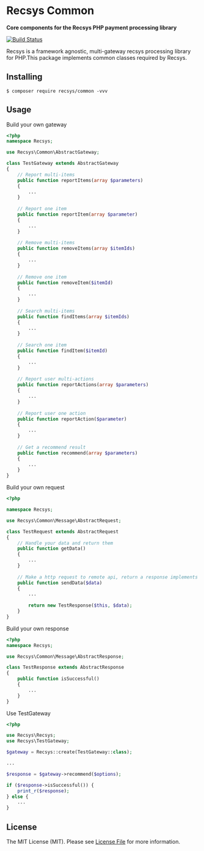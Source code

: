 # Recsys Common

**Core components for the Recsys PHP payment processing library**

[![Build Status](https://www.travis-ci.org/RecsysIntegration/common.svg?branch=master)](https://www.travis-ci.org/RecsysIntegration/common)

Recsys is a framework agnostic, multi-gateway recsys processing library for PHP.This package implements common classes required by Recsys.

## Installing

```shell
$ composer require recsys/common -vvv
```

## Usage

Build your own gateway
```php
<?php
namespace Recsys;

use Recsys\Common\AbstractGateway;

class TestGateway extends AbstractGateway
{
    // Report multi-items
    public function reportItems(array $parameters)
    {
        ...
    }
    
    // Report one item
    public function reportItem(array $parameter)
    {
        ...
    }
    
    // Remove multi-items
    public function removeItems(array $itemIds)
    {
        ...
    }
    
    // Remove one item
    public function removeItem($itemId)
    {
        ...
    }
    
    // Search multi-items
    public function findItems(array $itemIds)
    {
        ...
    }
    
    // Search one item
    public function findItem($itemId)
    {
        ...
    }
    
    // Report user multi-actions
    public function reportActions(array $parameters)
    {
        ...
    }
    
    // Report user one action
    public function reportAction($parameter)
    {
        ...
    }
    
    // Get a recommend result
    public function recommend(array $parameters)
    {
        ...
    }  
}
```

Build your own request
```php
<?php

namespace Recsys;

use Recsys\Common\Message\AbstractRequest;

class TestRequest extends AbstractRequest
{
    // Handle your data and return them
    public function getData()
    {
        ...
    }
    
    // Make a http request to remote api, return a response implements \Recsys\Common\Message\ResponseInterface
    public function sendData($data)
    {
        ...    
        
        return new TestResponse($this, $data);
    }
}
```

Build your own response
```php
<?php
namespace Recsys;

use Recsys\Common\Message\AbstractResponse;

class TestResponse extends AbstractResponse
{
    public function isSuccessful()
    {
        ...
    }
}
```

Use TestGateway
```php
<?php

use Recsys\Recsys;
use Recsys\TestGateway;

$gateway = Recsys::create(TestGateway::class);

...

$response = $gateway->recommend($options);

if ($response->isSuccessful()) {
    print_r($response);
} else {
    ...
}
```

## License

The MIT License (MIT). Please see [License File](LICENSE) for more information.